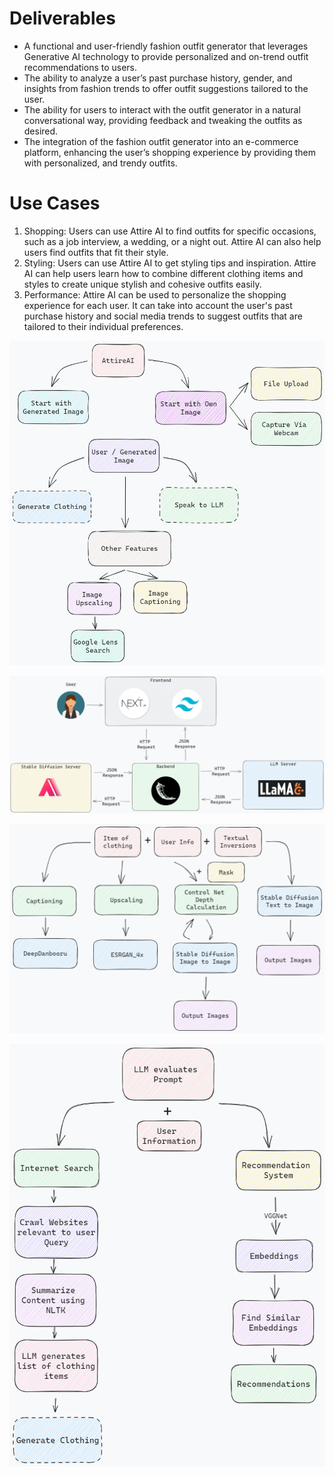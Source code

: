 # Deliverables

- A functional and user-friendly fashion outfit generator that leverages Generative AI technology to provide personalized and on-trend outfit recommendations to users.
- The ability to analyze a user’s past purchase history, gender, and insights from fashion trends to offer outfit suggestions tailored to the user.
- The ability for users to interact with the outfit generator in a natural conversational way, providing feedback and tweaking the outfits as desired.
- The integration of the fashion outfit generator into an e-commerce platform, enhancing the user’s shopping experience by providing them with personalized, and trendy outfits.

# Use Cases
1. Shopping: Users can use Attire AI to find outfits for specific occasions, such as a job interview, a wedding, or a night out. Attire AI can also help users find outfits that fit their style.
2. Styling: Users can use Attire AI to get styling tips and inspiration. Attire AI can help users learn how to combine different clothing items and styles to create unique stylish and cohesive outfits easily.
3. Performance: Attire AI can be used to personalize the shopping experience for each user. It can take into account the user's past purchase history and social media trends to suggest outfits that are tailored to  their individual preferences.

![Website Flow](website_flow.png "Website Flow")

![Birds eye view](bev.png "Birds eye view")

![Generate Clothing](generate_clothing.png "Generate Clothing")

![Speak to LLM](speak_to_llm.png "Speak to LLM")